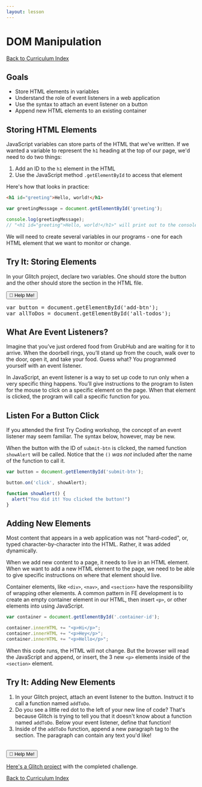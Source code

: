 ```yaml
---
layout: lesson
---
```


# DOM Manipulation
<a href="../">Back to Curriculum Index</a>

## Goals

- Store HTML elements in variables
- Understand the role of event listeners in a web application
- Use the syntax to attach an event listener on a button
- Append new HTML elements to an existing container

## Storing HTML Elements

JavaScript variables can store parts of the HTML that we've written. If we wanted a variable to represent the `h1` heading at the top of our page, we'd need to do two things:

1. Add an ID to the `h1` element in the HTML
2. Use the JavaScript method `.getElementById` to access that element

Here's how that looks in practice:

```html
<h1 id="greeting">Hello, world!</h1>
```

```js
var greetingMessage = document.getElementById('greeting');

console.log(greetingMessage);
// "<h1 id="greeting">Hello, world!</h1>" will print out to the console
```

We will need to create several variables in our programs - one for each HTML element that we want to monitor or change.

<div class="try-it-new">
  <h2>Try It: Storing Elements</h2>
  <p>In your Glitch project, declare two variables. One should store the button and the other should store the section in the HTML file.</p>

  <div class="help-container">
    <button class="help-click">🤚 Help Me!</button>
    <div class="help-toggle">
      <pre>var button = document.getElementById('add-btn');
var allToDos = document.getElementById('all-todos');</pre>
    </div>
  </div>
</div>

## What Are Event Listeners?

Imagine that you’ve just ordered food from GrubHub and are waiting for it to arrive. When the doorbell rings, you’ll stand up from the couch, walk over to the door, open it, and take your food. Guess what? You programmed yourself with an event listener.

In JavaScript, an event listener is a way to set up code to run only when a very specific thing happens. You’ll give instructions to the program to listen for the mouse to click on a specific element on the page. When that element is clicked, the program will call a specific function for you.

## Listen For a Button Click

If you attended the first Try Coding workshop, the concept of an event listener may seem familiar. The syntax below, however, may be new.

When the button with the ID of `submit-btn` is clicked, the named function `showAlert` will be called. Notice that the `()` _was not_ included after the name of the function to call it.

```javascript
var button = document.getElementById('submit-btn');

button.on('click', showAlert);

function showAlert() {
  alert("You did it! You clicked the button!")
}
```

## Adding New Elements

Most content that appears in a web application was not "hard-coded", or, typed character-by-character into the HTML. Rather, it was added dynamically.

When we add new content to a page, it needs to live in an HTML element. When we want to add a new HTML element to the page, we need to be able to give specific instructions on where that element should live.

Container elements, like `<div>`, `<nav>`, and `<section>` have the responsibility of wrapping other elements. A common pattern in FE development is to create an empty container element in our HTML, then insert `<p>`, or other elements into using JavaScript.

```javascript
var container = document.getElementById('.container-id');

container.innerHTML += "<p>Hi</p>";
container.innerHTML += "<p>Hey</p>";
container.innerHTML += "<p>Hello</p>";
```

When this code runs, the HTML will not change. But the browser will read the JavaScript and append, or insert, the 3 new `<p>` elements inside of the `<section>` element.

<div class="try-it-new">
  <h2>Try It: Adding New Elements</h2>
  <ol>
    <li>In your Glitch project, attach an event listener to the button. Instruct it to call a function named <code class="try-it-code">addToDo</code>.</li>
    <li>Do you see a little red dot to the left of your new line of code? That's because Glitch is trying to tell you that it doesn't know about a function named <code class="try-it-code">addToDo</code>. Below your event listener, define that function!</li>
    <li>Inside of the <code class="try-it-code">addToDo</code> function, append a new paragraph tag to the section. The paragraph can contain any text you'd like!</li>
  </ol>
  <br>

  <div class="help-container">
    <button class="help-click">🤚 Help Me!</button>
    <div class="help-toggle">
      <p><a target="blank" href="https://glitch.com/edit/#!/dom-manipulation-solution">Here's a Glitch project</a> with the completed challenge.</p>
    </div>
  </div>
</div>

<a href="../">Back to Curriculum Index</a>
